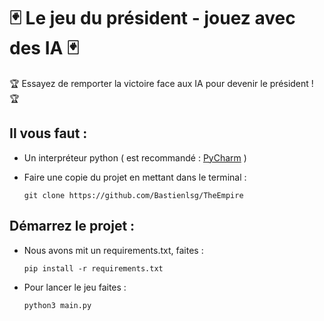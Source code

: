# 🃏 Le jeu du président - jouez avec des IA 🃏

🏆 Essayez de remporter la victoire face aux IA pour devenir le président ! 🏆️

## Il vous faut :

* Un interpréteur python ( est recommandé : [PyCharm](https://www.jetbrains.com/fr-fr/pycharm/download/#section=windows) )


* Faire une copie du projet en mettant dans le terminal :

    ```git clone https://github.com/Bastienlsg/TheEmpire```

## Démarrez le projet :

* Nous avons mit un requirements.txt, faites :

    ```pip install -r requirements.txt```


* Pour lancer le jeu faites :

    ```python3 main.py```